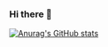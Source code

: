 ### Hi there 👋

[![Anurag's GitHub stats](https://github-readme-stats.vercel.app/api?username=ahmedzrouqui)](https://github.com/anuraghazra/github-readme-stats)

